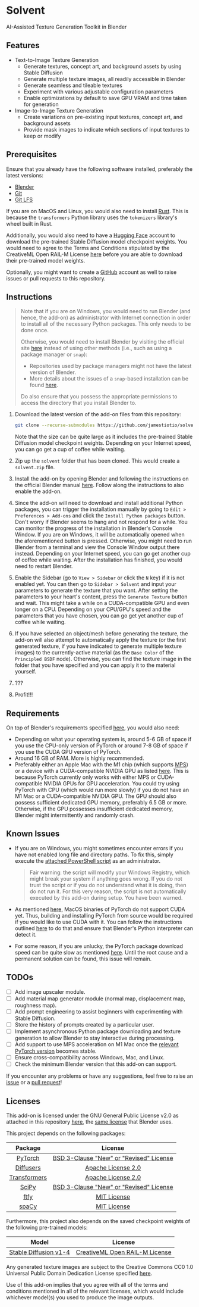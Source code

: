 # Solvent
AI-Assisted Texture Generation Toolkit in Blender

## Features

- Text-to-Image Texture Generation
  - Generate textures, concept art, and background assets by using Stable Diffusion
  - Generate multiple texture images, all readily accessible in Blender
  - Generate seamless and tileable textures
  - Experiment with various adjustable configuration parameters
  - Enable optimizations by default to save GPU VRAM and time taken for generation
- Image-to-Image Texture Generation
  - Create variations on pre-existing input textures, concept art, and background assets
  - Provide mask images to indicate which sections of input textures to keep or modify

## Prerequisites

Ensure that you already have the following software installed, preferably the latest versions:

- [Blender](https://www.blender.org/)
- [Git](https://git-scm.com/)
- [Git LFS](https://git-lfs.github.com/)

If you are on MacOS and Linux, you would also need to install [Rust](https://www.rust-lang.org/tools/install). This is because the `transformers` Python library uses the `tokenizers` library's wheel built in Rust.

Additionally, you would also need to have a [Hugging Face](https://huggingface.co/) account to download the pre-trained Stable Diffusion model checkpoint weights. You would need to agree to the Terms and Conditions stipulated by the CreativeML Open RAIL-M License [here](https://huggingface.co/CompVis/stable-diffusion-v1-4) before you are able to download their pre-trained model weights.

Optionally, you might want to create a [GitHub](https://github.com/) account as well to raise issues or pull requests to this repository.

## Instructions

> Note that if you are on Windows, you would need to run Blender (and hence, the add-on) as administrator with Internet connection in order to install all of the necessary Python packages. This only needs to be done once.
>
> Otherwise, you would need to install Blender by visiting the official site [here](https://www.blender.org/download/) instead of using other methods (i.e., such as using a package manager or `snap`):
>
> - Repositories used by package managers might not have the latest version of Blender.
> - More details about the issues of a `snap`-based installation can be found [here](https://developer.blender.org/T83085).
>
> Do also ensure that you possess the appropriate permissions to access the directory that you install Blender to.

1. Download the latest version of the add-on files from this repository:

   ```bash
   git clone --recurse-submodules https://github.com/jamestiotio/solvent
   ```

   Note that the size can be quite large as it includes the pre-trained Stable Diffusion model checkpoint weights. Depending on your Internet speed, you can go get a cup of coffee while waiting.

2. Zip up the `solvent` folder that has been cloned. This would create a `solvent.zip` file.

3. Install the add-on by opening Blender and following the instructions on the official Blender manual [here](https://docs.blender.org/manual/en/latest/editors/preferences/addons.html#installing-add-ons). Follow along the instructions to also enable the add-on.

4. Since the add-on will need to download and install additional Python packages, you can trigger the installation manually by going to `Edit > Preferences > Add-ons` and click the `Install Python packages` button. Don't worry if Blender seems to hang and not respond for a while. You can monitor the progress of the installation in Blender's Console Window. If you are on Windows, it will be automatically opened when the aforementioned button is pressed. Otherwise, you might need to run Blender from a terminal and view the Console Window output there instead. Depending on your Internet speed, you can go get another cup of coffee while waiting. After the installation has finished, you would need to restart Blender.

5. Enable the Sidebar (go to `View > Sidebar` or click the `N` key) if it is not enabled yet. You can then go to `Sidebar > Solvent` and input your parameters to generate the texture that you want. After setting the parameters to your heart's content, press the `Generate Texture` button and wait. This might take a while on a CUDA-compatible GPU and even longer on a CPU. Depending on your CPU/GPU's speed and the parameters that you have chosen, you can go get yet another cup of coffee while waiting.

6. If you have selected an object/mesh before generating the texture, the add-on will also attempt to automatically apply the texture (or the first generated texture, if you have indicated to generate multiple texture images) to the currently-active material (as the `Base Color` of the `Principled BSDF` node). Otherwise, you can find the texture image in the folder that you have specified and you can apply it to the material yourself.

7. ???

8. Profit!!!

## Requirements

On top of Blender's requirements specified [here](https://www.blender.org/download/requirements/), you would also need:

- Depending on what your operating system is, around 5-6 GB of space if you use the CPU-only version of PyTorch or around 7-8 GB of space if you use the CUDA GPU version of PyTorch.
- Around 16 GB of RAM. More is highly recommended.
- Preferably either an Apple Mac with the M1 chip (which supports [MPS](https://developer.apple.com/documentation/metalperformanceshaders)) or a device with a CUDA-compatible NVIDIA GPU as listed [here](https://developer.nvidia.com/cuda-gpus#compute). This is because PyTorch currently only works with either MPS or CUDA-compatible NVIDIA GPUs for GPU acceleration. You could try using PyTorch with CPU (which would run more slowly) if you do not have an M1 Mac or a CUDA-compatible NVIDIA GPU. The GPU should also possess sufficient dedicated GPU memory, preferably 6.5 GB or more. Otherwise, if the GPU possesses insufficient dedicated memory, Blender might intermittently and randomly crash.

## Known Issues

- If you are on Windows, you might sometimes encounter errors if you have not enabled long file and directory paths. To fix this, simply execute the [attached PowerShell script](./enable_long_paths_on_windows.ps1) as an administrator.
  > Fair warning: the script will modify your Windows Registry, which might break your system if anything goes wrong. If you do not trust the script or if you do not understand what it is doing, then do not run it. For this very reason, the script is not automatically executed by this add-on during setup. You have been warned.

- As mentioned [here](https://pytorch.org/get-started/locally/), MacOS binaries of PyTorch do not support CUDA yet. Thus, building and installing PyTorch from source would be required if you would like to use CUDA with it. You can follow the instructions outlined [here](https://github.com/pytorch/pytorch#from-source) to do that and ensure that Blender's Python interpreter can detect it.

- For some reason, if you are unlucky, the PyTorch package download speed can be quite slow as mentioned [here](https://github.com/pytorch/pytorch/issues/17023). Until the root cause and a permanent solution can be found, this issue will remain.

## TODOs

- [ ] Add image upscaler module.
- [ ] Add material map generator module (normal map, displacement map, roughness map).
- [ ] Add prompt engineering to assist beginners with experimenting with Stable Diffusion.
- [ ] Store the history of prompts created by a particular user.
- [ ] Implement asynchronous Python package downloading and texture generation to allow Blender to stay interactive during processing.
- [ ] Add support to use MPS acceleration on M1 Mac once the [relevant PyTorch version](https://pytorch.org/blog/introducing-accelerated-pytorch-training-on-mac/) becomes stable.
- [ ] Ensure cross-compatibility across Windows, Mac, and Linux.
- [ ] Check the minimum Blender version that this add-on can support.

If you encounter any problems or have any suggestions, feel free to raise an [issue](https://github.com/jamestiotio/solvent/issues) or a [pull request](https://github.com/jamestiotio/solvent/pulls)!

## Licenses

This add-on is licensed under the GNU General Public License v2.0 as attached in this repository [here](./LICENSE), the [same license](https://git.blender.org/gitweb/gitweb.cgi/blender.git/blob/HEAD:/doc/license/GPL-license.txt) that Blender uses.

This project depends on the following packages:

| Package | License |
|:-------:|:--------------------:|
| [PyTorch](https://pytorch.org/) | [BSD 3-Clause "New" or "Revised" License](https://github.com/pytorch/pytorch/blob/master/LICENSE) |
| [Diffusers](https://github.com/huggingface/diffusers) | [Apache License 2.0](https://github.com/huggingface/diffusers/blob/main/LICENSE) |
| [Transformers](https://github.com/huggingface/transformers) | [Apache License 2.0](https://github.com/huggingface/transformers/blob/main/LICENSE) |
| [SciPy](https://scipy.org/) | [BSD 3-Clause "New" or "Revised" License](https://github.com/scipy/scipy/blob/main/LICENSE.txt) |
| [ftfy](https://ftfy.readthedocs.io/en/latest/) | [MIT License](https://github.com/rspeer/python-ftfy/blob/main/LICENSE.txt) |
| [spaCy](https://spacy.io/) | [MIT License](https://github.com/explosion/spaCy/blob/master/LICENSE) |

Furthermore, this project also depends on the saved checkpoint weights of the following pre-trained models:

| Model | License |
|:-------:|:--------------------:|
| [Stable Diffusion v1-4](https://huggingface.co/CompVis/stable-diffusion-v1-4) | [CreativeML Open RAIL-M License](https://huggingface.co/spaces/CompVis/stable-diffusion-license) |

Any generated texture images are subject to the Creative Commons CC0 1.0 Universal Public Domain Dedication License specified [here](https://creativecommons.org/publicdomain/zero/1.0/legalcode).

Use of this add-on implies that you agree with all of the terms and conditions mentioned in all of the relevant licenses, which would include whichever model(s) you used to produce the image outputs.

